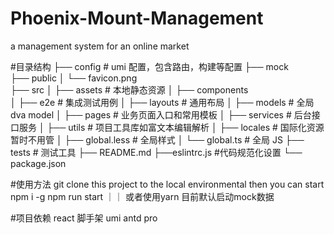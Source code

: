 # Phoenix-Mount-Management
a management system for an online market


#目录结构
├── config                   # umi 配置，包含路由，构建等配置
├── mock                   
├── public
│   └── favicon.png         
├── src
│   ├── assets               # 本地静态资源
│   ├── components         
│   ├── e2e                  # 集成测试用例
│   ├── layouts              # 通用布局
│   ├── models               # 全局 dva model
│   ├── pages                # 业务页面入口和常用模板
│   ├── services             # 后台接口服务
│   ├── utils                # 项目工具库如富文本编辑解析
│   ├── locales              # 国际化资源 暂时不用管
│   ├── global.less          # 全局样式
│   └── global.ts            # 全局 JS
├── tests                    # 测试工具
├── README.md
├──eslintrc.js             #代码规范化设置
└── package.json

#使用方法
git clone this project to the local environmental then you can start
npm i -g
npm run start ｜｜ 或者使用yarn 目前默认启动mock数据

#项目依赖
react 
脚手架 umi  antd pro 